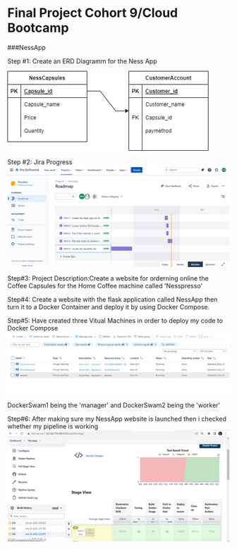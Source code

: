 # Final Project Cohort 9/Cloud Bootcamp

###NessApp 

Step #1:
Create an ERD Diagramm for the Ness App

![](./NessApp.drawio.png)

Step #2:
Jira Progress
![](./JiraScreenShots.png)

Step#3:
Project Description:Create a website for  orderning online the Coffee Capsules for the Home  Coffee machine called 'Nesspresso'

Step#4:
Create a website with the flask application called NessApp then turn it to a Docker Container and deploy it by using Docker Compose. 

Step#5:
Have created three Vitual Machines in order to deploy my code to Docker Compose
![](./AzureVMS.png)

DockerSwam1 being the 'manager' and DockerSwam2 being the 'worker'

Step#6: After making sure my NessApp website is launched then i checked whether my pipeline is working
![](./Pipeline.png)
